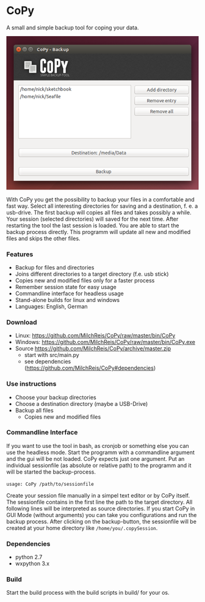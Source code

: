 CoPy
====

A small and simple backup tool for coping your data.

![Alt text](https://raw.githubusercontent.com/MilchReis/CoPy/master/screenshot1.png "Screenshot1")

With CoPy you get the possibility to backup your files in a comfortable and fast way. Select all interesting directories for saving and a destination, f. e. a usb-drive. 
The first backup will copies all files and takes possibly a while. Your session (selected directories) will saved for the next time. 
After restarting the tool the last session is loaded. You are able to start the backup process directly. This programm will update all new and modified files and skips the other files. 

### Features ###
 - Backup for files and directories
 - Joins different directories to a target directory (f.e. usb stick)
 - Copies new and modified files only for a faster process
 - Remember session state for easy usage
 - Commandline interface for headless usage
 - Stand-alone builds for linux and windows
 - Languages: English, German

### Download ###
 - Linux: https://github.com/MilchReis/CoPy/raw/master/bin/CoPy
 - Windows: https://github.com/MilchReis/CoPy/raw/master/bin/CoPy.exe
 - Source https://github.com/MilchReis/CoPy/archive/master.zip
    - start with src/main.py
    - see dependencies (https://github.com/MilchReis/CoPy#dependencies)

### Use instructions ###
 - Choose your backup directories
 - Choose a destination directory (maybe a USB-Drive)
 - Backup all files
     - Copies new and modified files

### Commandline Interface ###
If you want to use the tool in bash, as cronjob or something else you can use the headless mode. Start the programm with a commandline argument and the gui will be not loaded. CoPy expects just one argument. Put an individual sessionfile (as absolute or relative path) to the programm and it will be started the backup-process.

`usage: CoPy /path/to/sessionfile`

Create your session file manually in a simpel text editor or by CoPy itself. The sessionfile contains in the first line the path to the target directory. All following lines will be interpreted as source directories. If you start CoPy in GUI Mode (without arguments) you can take you configurations and run the backup process. After clicking on the backup-button, the sessionfile will be created at your home directory like `/home/you/.copySession`.

### Dependencies ###
 - python 2.7
 - wxpython 3.x

### Build ###
Start the build process with the build scripts in build/ for your os.
